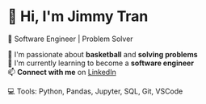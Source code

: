 # 👋 Hi, I'm **Jimmy Tran**

🎯 Software Engineer | Problem Solver 

👀 I'm passionate about **basketball** and **solving problems**  
🌱 I'm currently learning to become a **software engineer**  
📫 **Connect with me** on [LinkedIn](https://www.linkedin.com/in/jimmy-tran-2745401b1/)

💻 Tools: Python, Pandas, Jupyter, SQL, Git, VSCode
